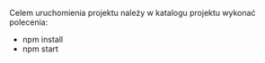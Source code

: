 Celem uruchomienia projektu należy w katalogu projektu wykonać polecenia:

- npm install
- npm start
